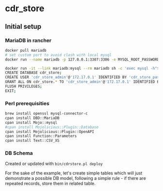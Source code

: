 # cdr_store

## Initial setup

### MariaDB in rancher
```bash
docker pull mariadb
# set custom port to avoid clash with local mysql
docker run --name mariadb -p 127.0.0.1:3307:3306 -e MYSQL_ROOT_PASSWORD=password mariadb &

docker run -it --link mariadb:mysql --rm mariadb sh -c 'exec mysql -h"$MYSQL_PORT_3306_TCP_ADDR" -P"$MYSQL_PORT_3306_TCP_PORT" -uroot -p"$MYSQL_ENV_MYSQL_ROOT_PASSWORD"'
CREATE DATABASE cdr_store;
CREATE USER 'cdr_store_admin'@'172.17.0.1' IDENTIFIED BY 'cdr_store_pass';
GRANT ALL ON cdr_store.* TO 'cdr_store_admin'@'172.17.0.1' IDENTIFIED BY 'cdr_store_pass' WITH GRANT OPTION;
FLUSH PRIVILEGES;
EXIT;
```

### Perl prerequisities
```bash
brew install openssl mysql-connector-c
cpan install DBD::MariaDB
cpan install Mojo::mysql
#cpan install Mojolicious::Plugin::Database
cpan install Mojolicious::Plugin::OpenAPI
cpan install Function::Parameters
cpan install Text::CSV_XS
```

### DB Schema
Created or updated with `bin/cdrstore.pl deploy`

For the sake of the example, let's create simple tables which will just
demonstrate a possible DB model, following a simple rule - if there are
repeated records, store them in related table.
